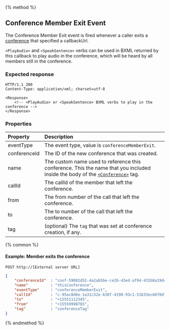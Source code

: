 {% method %}
## Conference Member Exit Event
The Conference Member Exit event is fired whenever a caller exits a [conference](../verbs/conference.md) that specified a callbackUrl.  

`<PlayAudio>` and `<SpeakSentence>` verbs can be used in BXML returned by this callback to play audio in the conference, which will be heard by all members still in the conference.

### Expected response

```http
HTTP/1.1 200
Content-Type: application/xml; charset=utf-8

<Response>
    <!-- <PlayAudio> or <SpeakSentence> BXML verbs to play in the conference -->
</Response>
```

### Properties

| Property     | Description                                                                                                                                             |
| :----------- | :------------------------------------------------------------------------------------------------------------------------------------------------------ |
| eventType    | The event type, value is `conferenceMemberExit`.                                                                                                        |
| conferenceId | The ID of the new conference that was created.                                                                                                          |
| name         | The custom name used to reference this conference. This the name that you included inside the body of the [`<Conference>`](../verbs/conference.md) tag. |
| callId       | The callId of the member that left the conference.                                                                                                      |
| from         | The from number of the call that left the conference.                                                                                                   |
| to           | The to number of the call that left the conference.                                                                                                     |
| tag          | (optional) The `tag` that was set at conference creation, if any.                                                                                       |

{% common %}

#### Example: Member exits the conference

```
POST http://[External server URL]
```

```json
{
    "conferenceId"  : "conf-59082d52-4a2ab5be-ce26-43ed-af94-431b8a19d4e3",
    "name"          : "thisConference",
    "eventType"     : "conferenceMemberExit",                                                                                                                                                                                                                                                    
    "callId"        : "c-95ac8d6e-1a31c52e-b38f-4198-93c1-51633ec68f8d",
    "to"            : "+15551112345",
    "from"          : "+15559998765",
    "tag"           : "conferenceTag"
}
```

{% endmethod %}
